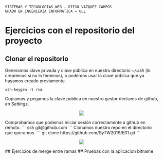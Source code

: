 ```
SISTEMAS Y TECNOLOGÍAS WEB — DIEGO VÁZQUEZ CAMPOS
GRADO EN INGENIERÍA INFORMÁTICA — ULL
```

# Ejercicios con el repositorio del proyecto
## Clonar el repositorio
Generamos clave privada y clave pública en nuestro directorio *~/.ssh* (lo crearemos si no lo tenemos), o podemos usar la clave pública que ya hayamos creado previamente.
```
ssh-keygen -t rsa
```
Copiamos y pegamos la clave publica en nuestro gestor declaves de github, en *Settings*.
<p align="center">
  <img src="https://i.imgur.com/jp9RxGG.png?1"/>
</p>
Comprobamos que podemos iniciar sesión correctamente a github en remoto.
```
ssh git@github.com
```
Clonamos nuestro repo en el directorio que queramos.
```
git clone https://github.com/SyTW2019/E01.git
```
<p align="center">
  <img src="https://i.imgur.com/y5SI6AZ.png"/>
</p>
## Ejercicios de merge entre ramas
## Pruebas con la aplicacion bitname
